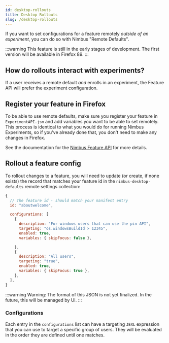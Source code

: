```yaml
---
id: desktop-rollouts
title: Desktop Rollouts
slug: /desktop-rollouts
---
```


If you want to set configurations for a feature remotely _outside of an experiment_, you can do so with Nimbus "Remote Defaults".

:::warning
This feature is still in the early stages of development. The first version will be available in Firefox 89.
:::

## How do rollouts interact with experiments?

If a user receives a remote default _and_ enrolls in an experiment, the Feature API will prefer the experiment configuration.

## Register your feature in Firefox

To be able to use remote defaults, make sure you register your feature in `ExperimentAPI.jsm` and add variables you want to be able to set remotely. This process is identical to what you would do for running Nimbus Experiments, so if you've already done that, you don't need to make any changes in Firefox.

See the documentation for the [Nimbus Feature API](desktop-feature-api) for more details.

## Rollout a feature config

To rollout changes to a feature, you will need to update (or create, if none exists) the record that matches your feature id in the `nimbus-desktop-defaults` remote settings collection:

```js
{
  // The feature id - should match your manifest entry
  id: "aboutwelcome",

  configurations: [
    {
      description: "For windows users that can use the pin API",
      targeting: "os.windowsBuildId > 12345",
      enabled: true,
      variables: { skipFocus: false },

    },
    {
      description: "All users",
      targeting: "true",
      enabled: true,
      variables: { skipFocus: true },
    },
  ],
}
```

:::warning
Warning: The format of this JSON is not yet finalized. In the future, this will be managed by UI.
:::

### Configurations

Each entry in the `configurations` list can have a targeting `JEXL` expression that you can use to target a specific group of users. They will be evaluated in the order they are defined until one matches.
